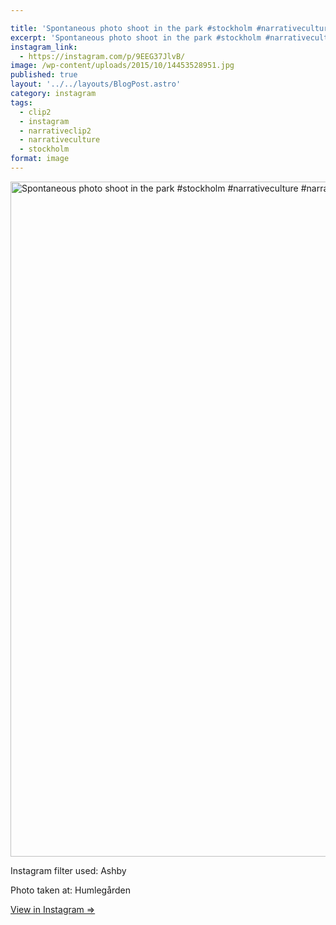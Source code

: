 ```yaml
---

title: 'Spontaneous photo shoot in the park #stockholm #narrativeculture #narrativeclip2 #clip2'
excerpt: 'Spontaneous photo shoot in the park #stockholm #narrativeculture #narrativeclip2 #clip2'
instagram_link:
  - https://instagram.com/p/9EEG37JlvB/
image: /wp-content/uploads/2015/10/14453528951.jpg
published: true
layout: '../../layouts/BlogPost.astro'
category: instagram
tags:
  - clip2
  - instagram
  - narrativeclip2
  - narrativeculture
  - stockholm
format: image
---
```

<p><a href="https://instagram.com/p/9EEG37JlvB/" target="_blank"><img width="1080" height="1080" src="https://stenehall.se/wp-content/uploads/2015/10/14453528951.jpg" class="insta-image" alt="Spontaneous photo shoot in the park #stockholm #narrativeculture #narrativeclip2 #clip2" /></a></p>
<p>Instagram filter used: Ashby</p>
<p>Photo taken at: Humlegården</p>
<p><a href="https://instagram.com/p/9EEG37JlvB/" target="_blank">View in Instagram &rArr;</a></p>